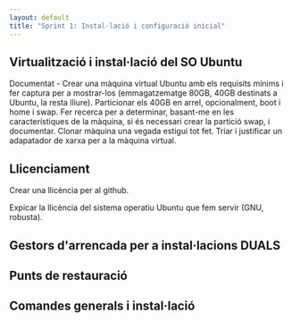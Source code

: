 ```yaml
---
layout: default
title: "Sprint 1: Instal·lació i configuració inicial"
---
```


## Virtualització i instal·lació del SO Ubuntu
Documentat - Crear una màquina virtual Ubuntu amb els requisits mínims i fer captura per a mostrar-los (emmagatzematge 80GB, 40GB destinats a Ubuntu, la resta lliure). Particionar els 40GB en arrel, opcionalment, boot i home i swap. Fer recerca per a determinar, basant-me en les característiques de la màquina, si és necessari crear la partició swap, i documentar. Clonar màquina una vegada estigui tot fet. Triar i justificar un adapatador de xarxa per a la màquina virtual.

## Llicenciament
Crear una llicència per al github.

Expicar la llicència del sistema operatiu Ubuntu que fem servir (GNU, robusta).

## Gestors d'arrencada per a instal·lacions DUALS


## Punts de restauració 


## Comandes generals i instal·lació
